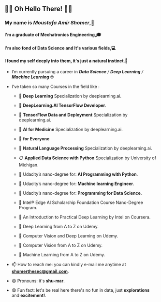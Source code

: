 ## 🤖👀 Oh Hello There! 👀🤖 

### My name is *Moustafa Amir Shomer*,🙌
#### I'm a graduate of Mechatronics Engineering,🎓 
#### I'm also fond of Data Science and It's various fields,💻
#### I found my self deeply into them, it's just a natural instinct.🖤

-  I’m currently pursuing a career in ***Data Science** / **Deep Learning** / **Machine Learning*** 🤓
-  I've taken so many Courses in the field like :
      * 🔬 **Deep Learning** Specialization by deeplearning.ai. 
      * 🔬 **DeepLearning.AI TensorFlow Developer**. 
      * 🔬 **TensorFlow Data and Deployment** Specialization by deeplearning.ai. 
      * 🔬 **AI for Medicine** Specialization by deeplearning.ai. 
      * 🔬 **for Everyone**
      * 🔬 **Natural Language Processing** Specialization by deeplearning.ai.	

      * 📋 **Applied Data Science with Python** Specialization by University of Michigan. 
      * 🎢 Udacity’s nano-degree for: **AI Programming with Python**. 
      * 🎢 Udacity’s nano-degree for: **Machine learning Engineer**. 
      * 🎢 Udacity’s nano-degree for: **Programming for Data Science**. 
      * 🎃 Intel® Edge AI Scholarship Foundation Course Nano-Degree Program. 
      * 🎃 An Introduction to Practical Deep Learning by Intel on Coursera. 
      * 🎈 Deep Learning from A to Z on Udemy. 
      * 🎈 Computer Vision and Deep Learning on Udemy. 
      * 🎈 Computer Vision from A to Z on Udemy. 
      * 🎈 Machine Learning from A to Z on Udemy. 

- 📫 How to reach me: you can kindly e-mail me anytime at **shomerthesec@gmail.com**.
- 😄 Pronouns: it's **shu-mar**.
- 😪 Fun fact: let's be real here there's no fun in data, just **explorations** and **excitement!**.  

